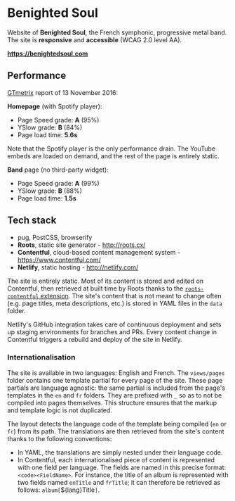 # Benighted Soul

Website of **Benighted Soul**, the French symphonic, progressive metal band. The site is **responsive** and **accessible** (WCAG 2.0 level AA).

**https://benightedsoul.com**


## Performance

[GTmetrix](http://gtmetrix.com/) report of 13 November 2016:

**Homepage** (with Spotify player):

- Page Speed grade: **A** (95%)
- YSlow grade: **B** (84%)
- Page load time: **5.6s**

Note that the Spotify player is the only performance drain. The YouTube embeds are loaded on demand, and the rest of the page is entirely static.

**Band** page (no third-party widget):

- Page Speed grade: **A** (99%)
- YSlow grade: **B** (88%)
- Page load time: **1.5s**


## Tech stack

- pug, PostCSS, browserify
- **Roots**, static site generator - http://roots.cx/
- **Contentful**, cloud-based content management system - https://www.contentful.com/
- **Netlify**, static hosting - http://netlify.com/

The site is entirely static. Most of its content is stored and edited on Contentful, then retrieved at built time by Roots thanks to the [`roots-contentful` extension](https://github.com/carrot/roots-contentful). The site's content that is not meant to change often (e.g. page titles, meta descriptions, etc.) is stored in YAML files in the `data` folder.

Netlify's GitHub integration takes care of continuous deployment and sets up staging environments for branches and PRs. Every content change in Contentful triggers a rebuild and deploy of the site in Netlify.

### Internationalisation

The site is available in two languages: English and French. The `views/pages` folder contains one template partial for every page of the site. These page partials are language agnostic: the same partial is included from the page's templates in the `en` and `fr` folders. They are prefixed with `_` so as to not be compiled into pages themselves. This structure ensures that the markup and template logic is not duplicated.

The layout detects the language code of the template being compiled (`en` or `fr`) from its path. The translations are then retrieved from the site's content thanks to the following conventions:
- In YAML, the translations are simply nested under their language code.
- In Contentful, each internationalised piece of content is represented with one field per language. The fields are named in this precise format: `<code><FieldName>`. For instance, the title of an album is represented with two fields named `enTitle` and `frTitle`; it can therefore be retrieved as follows: `album[`${lang}Title`]`.
